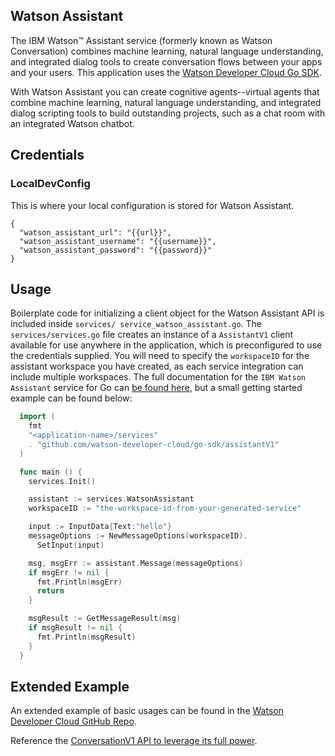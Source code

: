 ## Watson Assistant

The IBM Watson™ Assistant service (formerly known as Watson Conversation) combines machine learning, natural language understanding, and integrated dialog tools to create conversation flows between your apps and your users. This application uses the [Watson Developer Cloud Go SDK](https://github.com/watson-developer-cloud/go-sdk).

With Watson Assistant you can create cognitive agents--virtual agents that combine machine learning, natural language understanding, and integrated dialog scripting tools to build outstanding projects, such as a chat room with an integrated Watson chatbot.
 
##  Credentials

###  LocalDevConfig

This is where your local configuration is stored for Watson Assistant.
```
{
  "watson_assistant_url": "{{url}}",
  "watson_assistant_username": "{{username}}",
  "watson_assistant_password": "{{password}}"
}
```

## Usage

Boilerplate code for initializing a client object for the Watson Assistant API is included inside `services/ service_watson_assistant.go`. The `services/services.go` file creates an instance of a `AssistantV1` client available for use anywhere in the application, which is preconfigured to use the credentials supplied. You will need to specify the `workspaceID` for the assistant workspace you have created, as each service integration can include multiple workspaces. The full documentation for the `IBM Watson Assistant` service for Go can [be found here](https://www.ibm.com/watson/developercloud/assistant/api/v1), but a small getting started example can be found below:

```go
  import (
    fmt
    "<application-name>/services"
    . "github.com/watson-developer-cloud/go-sdk/assistantV1"
  )

  func main () { 
    services.Init()

    assistant := services.WatsonAssistant
    workspaceID := "the-workspace-id-from-your-generated-service"

    input := InputData{Text:"hello"}
    messageOptions := NewMessageOptions(workspaceID).
      SetInput(input)

    msg, msgErr := assistant.Message(messageOptions)
    if msgErr != nil {
      fmt.Println(msgErr)
      return
    }

    msgResult := GetMessageResult(msg)
    if msgResult != nil {
      fmt.Println(msgResult)
    }
  }
```

## Extended Example

An extended example of basic usages can be found in the [Watson Developer Cloud GitHub Repo](https://github.com/watson-developer-cloud/go-sdk/tree/master/examples/assistantV1.go).

Reference the [ConversationV1 API to leverage its full power](https://www.ibm.com/watson/developercloud/assistant/api/v1).